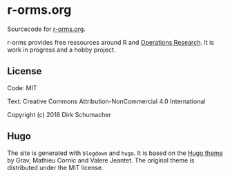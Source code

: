 # r-orms.org

Sourcecode for [r-orms.org](https://www.r-orms.org). 

r-orms provides free ressources around R and [Operations Research](https://en.wikipedia.org/wiki/Operations_research). It is work in progress and a hobby project.

## License

Code: MIT

Text: Creative Commons Attribution-NonCommercial 4.0 International

Copyright (c) 2018 Dirk Schumacher

## Hugo

The site is generated with `blogdown` and `hugo`. It is based on the [Hugo theme](https://github.com/matcornic/hugo-theme-learn) by Grav, Mathieu Cornic and Valere Jeantet. The original theme is distributed under the MIT license.
